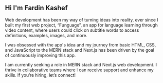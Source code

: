 ## Hi I'm Fardin Kashef
Web development has been my way of turning ideas into reality, ever since I built my first web project, “Funguage”, an app for language learning through video content, where users could click on subtitle words to access definitions, examples, images, and more. 

I was obsessed with the app's idea and my journey from basic HTML, CSS, and JavaScript to the MERN stack and Next.js has been driven by the goal of continuously improving this app.

I am currently seeking a role in MERN stack and Next.js web development. I thrive in collaborative teams where I can receive support and enhance my skills. If you’re hiring, let’s connect!

